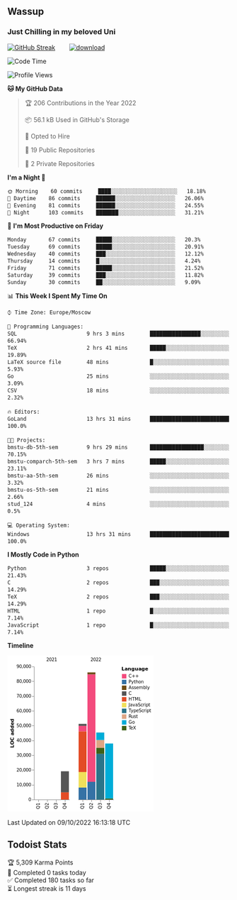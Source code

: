 ## Wassup 
### Just Chilling in my beloved Uni 

<!--
-->

[![GitHub Streak](http://github-readme-streak-stats.herokuapp.com?user=archeoss&theme=shades-of-purple&hide_border=true&date_format=j%20M%5B%20Y%5D)](https://git.io/streak-stats)&nbsp;&nbsp;&nbsp;&nbsp;&nbsp;&nbsp;&nbsp;&nbsp;[![download](https://user-images.githubusercontent.com/68448737/147796309-d8b65b1d-4dde-40d9-b03a-2b42aaa6cd43.jpeg)
](http://bmstu.ru/)

<!--START_SECTION:waka-->
![Code Time](http://img.shields.io/badge/Code%20Time-609%20hrs%2028%20mins-blue)

![Profile Views](http://img.shields.io/badge/Profile%20Views-1-blue)

**🐱 My GitHub Data** 

> 🏆 206 Contributions in the Year 2022
 > 
> 📦 56.1 kB Used in GitHub's Storage 
 > 
> 💼 Opted to Hire
 > 
> 📜 19 Public Repositories 
 > 
> 🔑 2 Private Repositories  
 > 
**I'm a Night 🦉** 

```text
🌞 Morning    60 commits     ████░░░░░░░░░░░░░░░░░░░░░   18.18% 
🌆 Daytime    86 commits     ██████░░░░░░░░░░░░░░░░░░░   26.06% 
🌃 Evening    81 commits     ██████░░░░░░░░░░░░░░░░░░░   24.55% 
🌙 Night      103 commits    ███████░░░░░░░░░░░░░░░░░░   31.21%

```
📅 **I'm Most Productive on Friday** 

```text
Monday       67 commits     █████░░░░░░░░░░░░░░░░░░░░   20.3% 
Tuesday      69 commits     █████░░░░░░░░░░░░░░░░░░░░   20.91% 
Wednesday    40 commits     ███░░░░░░░░░░░░░░░░░░░░░░   12.12% 
Thursday     14 commits     █░░░░░░░░░░░░░░░░░░░░░░░░   4.24% 
Friday       71 commits     █████░░░░░░░░░░░░░░░░░░░░   21.52% 
Saturday     39 commits     ███░░░░░░░░░░░░░░░░░░░░░░   11.82% 
Sunday       30 commits     ██░░░░░░░░░░░░░░░░░░░░░░░   9.09%

```


📊 **This Week I Spent My Time On** 

```text
⌚︎ Time Zone: Europe/Moscow

💬 Programming Languages: 
SQL                      9 hrs 3 mins        ████████████████░░░░░░░░░   66.94% 
TeX                      2 hrs 41 mins       █████░░░░░░░░░░░░░░░░░░░░   19.89% 
LaTeX source file        48 mins             █░░░░░░░░░░░░░░░░░░░░░░░░   5.93% 
Go                       25 mins             ░░░░░░░░░░░░░░░░░░░░░░░░░   3.09% 
CSV                      18 mins             ░░░░░░░░░░░░░░░░░░░░░░░░░   2.32%

🔥 Editors: 
GoLand                   13 hrs 31 mins      █████████████████████████   100.0%

🐱‍💻 Projects: 
bmstu-db-5th-sem         9 hrs 29 mins       █████████████████░░░░░░░░   70.15% 
bmstu-comparch-5th-sem   3 hrs 7 mins        █████░░░░░░░░░░░░░░░░░░░░   23.11% 
bmstu-aa-5th-sem         26 mins             ░░░░░░░░░░░░░░░░░░░░░░░░░   3.32% 
bmstu-os-5th-sem         21 mins             ░░░░░░░░░░░░░░░░░░░░░░░░░   2.66% 
stud_124                 4 mins              ░░░░░░░░░░░░░░░░░░░░░░░░░   0.5%

💻 Operating System: 
Windows                  13 hrs 31 mins      █████████████████████████   100.0%

```

**I Mostly Code in Python** 

```text
Python                   3 repos             █████░░░░░░░░░░░░░░░░░░░░   21.43% 
C                        2 repos             ███░░░░░░░░░░░░░░░░░░░░░░   14.29% 
TeX                      2 repos             ███░░░░░░░░░░░░░░░░░░░░░░   14.29% 
HTML                     1 repo              █░░░░░░░░░░░░░░░░░░░░░░░░   7.14% 
JavaScript               1 repo              █░░░░░░░░░░░░░░░░░░░░░░░░   7.14%

```


**Timeline**

![Chart not found](https://raw.githubusercontent.com/archeoss/archeoss/master/charts/bar_graph.png) 


 Last Updated on 09/10/2022 16:13:18 UTC
<!--END_SECTION:waka-->

## Todoist Stats

<!-- TODO-IST:START -->
🏆  5,309 Karma Points           
🌸  Completed 0 tasks today           
✅  Completed 180 tasks so far           
⏳  Longest streak is 11 days
<!-- TODO-IST:END -->
